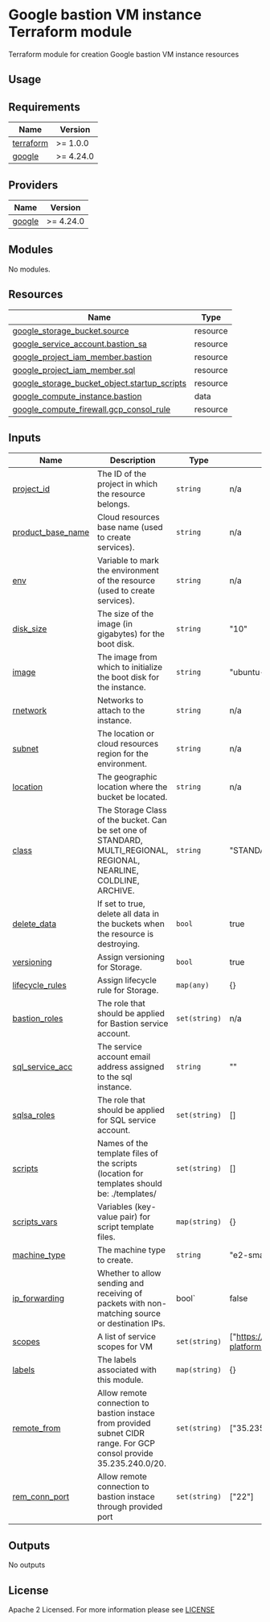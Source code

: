 # Google bastion VM instance Terraform module
Terraform module for creation Google bastion VM instance resources 

## Usage

<!-- BEGIN_TF_DOCS -->
## Requirements

| Name                                                                      | Version   |
| ------------------------------------------------------------------------- | --------- |
| <a name="requirement_terraform"></a> [terraform](#requirement\_terraform) | >= 1.0.0  |
| <a name="requirement_google"></a> [google](#requirement\_google)          | >= 4.24.0 |

## Providers

| Name                                                             | Version   |
| ---------------------------------------------------------------- | --------- |
| <a name="requirement_google"></a> [google](#requirement\_google) | >= 4.24.0 |

## Modules

No modules.

## Resources

| Name                                                                                                                                                             | Type     |
| ---------------------------------------------------------------------------------------------------------------------------------------------------------------- | -------- |
| [google_storage_bucket.source](https://registry.terraform.io/providers/hashicorp/google/latest/docs/resources/storage_bucket)                                    | resource |
| [google_service_account.bastion_sa](https://registry.terraform.io/providers/DrFaust92/google/latest/docs/resources/google_service_account)                       | resource |
| [google_project_iam_member.bastion](https://registry.terraform.io/providers/hashicorp/google/latest/docs/resources/google_project_iam#google_project_iam_member) | resource |
| [google_project_iam_member.sql](https://registry.terraform.io/providers/hashicorp/google/latest/docs/resources/google_project_iam#google_project_iam_member)     | resource |
| [google_storage_bucket_object.startup_scripts](https://registry.terraform.io/providers/hashicorp/google/latest/docs/resources/storage_bucket_object)             | resource |
| [google_compute_instance.bastion](https://registry.terraform.io/providers/hashicorp/google/latest/docs/resources/compute_instance)                               | data     |
| [google_compute_firewall.gcp_consol_rule](https://registry.terraform.io/providers/hashicorp/google/latest/docs/resources/compute_firewall)                       | resource |

## Inputs

| Name                                                                                      | Description                                                                                                         | Type          | Default                                            | Required |
| ----------------------------------------------------------------------------------------- | ------------------------------------------------------------------------------------------------------------------- | ------------- | -------------------------------------------------- | :------: |
| <a name="input_project_id"></a> [project\_id](#input\_project\_id)                        | The ID of the project in which the resource belongs.                                                                | `string`      | n/a                                                |   yes    |
| <a name="input_product_base_name"></a> [product\_base\_name](#input\_product\_base\_name) | Cloud resources base name (used to create services).                                                                | `string`      | n/a                                                |   yes    |
| <a name="input_env"></a> [env](#input\_env)                                               | Variable to mark the environment of the resource (used to create services).                                         | `string`      | n/a                                                |   yes    |
| <a name="input_disk_size"></a> [disk\_size](#input\_disk\_size)                           | The size of the image (in gigabytes) for the boot disk.                                                             | `string`      | "10"                                               |    no    |
| <a name="input_image"></a> [image](#input\_image)                                         | The image from which to initialize the boot disk for the instance.                                                  | `string`      | "ubuntu-2004-focal-v20220927"                      |    no    |
| <a name="input_network"></a> [rnetwork](#input\_network)                                  | Networks to attach to the instance.                                                                                 | `string`      | n/a                                                |   yes    |
| <a name="input_subnet"></a> [subnet](#input\_subnet)                                      | The location or cloud resources region for the environment.                                                         | `string`      | n/a                                                |   yes    |
| <a name="input_location"></a> [location](#input\_location)                                | The geographic location where the bucket be located.                                                                | `string`      | n/a                                                |   yes    |
| <a name="input_class"></a> [class](#input\_class)                                         | The Storage Class of the bucket. Can be set one of STANDARD, MULTI_REGIONAL, REGIONAL, NEARLINE, COLDLINE, ARCHIVE. | `string`      | "STANDARD"                                         |    no    |
| <a name="input_delete_data"></a> [delete\_data](#input\_delete\_data)                     | If set to true, delete all data in the buckets when the resource is destroying.                                     | `bool`        | true                                               |    no    |
| <a name="input_versioning"></a> [versioning](#input\_versioning)                          | Assign versioning for Storage.                                                                                      | `bool`        | true                                               |    no    |
| <a name="input_lifecycle_rules"></a> [lifecycle\_rules](#input\_lifecycle\_rules)         | Assign lifecycle rule for Storage.                                                                                  | `map(any)`    | {}                                                 |    no    |
| <a name="input_bastion_roles"></a> [bastion\_roles](#input\_bastion\_roles)               | The role that should be applied for Bastion service account.                                                        | `set(string)` | n/a                                                |   yes    |
| <a name="input_sql_service_acc"></a> [sql\_service\_acc](#input\_sql\_service\_acc)       | The service account email address assigned to the sql instance.                                                     | `string`      | ""                                                 |    no    |
| <a name="input_sqlsa_roles"></a> [sqlsa\_roles](#input\_sqlsa\_roles)                     | The role that should be applied for SQL service account.                                                            | `set(string)` | []                                                 |    no    |
| <a name="input_scripts"></a> [scripts](#input\_scripts)                                   | Names of the template files of the scripts (location for templates should be: ./templates/                          | `set(string)` | []                                                 |    no    |
| <a name="input_scripts_vars"></a> [scripts\_vars](#input\_scripts\_vars)                  | Variables (key-value pair) for script template files.                                                               | `map(string)` | {}                                                 |    no    |
| <a name="input_machine_type"></a> [machine\_type](#input\_machine\_type)                  | The machine type to create.                                                                                         | `string`      | "e2-small"                                         |    no    |
| <a name="input_ip_forwarding"></a> [ip\_forwarding](#input\_ip\_forwarding)               | Whether to allow sending and receiving of packets with non-matching source or destination IPs.                      | bool`         | false                                              |    no    |
| <a name="input_scopes"></a> [scopes](#input\_scopes)                                      | A list of service scopes for VM                                                                                     | `set(string)` | ["https://www.googleapis.com/auth/cloud-platform"] |    no    |
| <a name="input_labels"></a> [labels](#input\_labels)                                      | The labels associated with this module.                                                                             | `map(string)` | {}                                                 |    no    |
| <a name="input_remote_from"></a> [remote\_from](#input\_remote\_from)                     | Allow remote connection to bastion instace from provided subnet CIDR range. For GCP consol provide 35.235.240.0/20. | `set(string)` | ["35.235.240.0/20"]                                |    no    |
| <a name="input_rem_conn_port"></a> [rem\_conn\_port](#input\_rem\_conn\_port)             | Allow remote connection to bastion instace through provided port                                                    | `set(string)` | ["22"]                                             |    no    |
## Outputs

No outputs
<!-- END_TF_DOCS -->

## License

Apache 2 Licensed. For more information please see [LICENSE](https://github.com/data-platform-hq/terraform-google-bastion-vm/blob/main/LICENSE)
